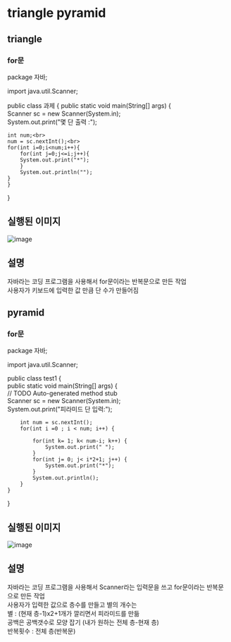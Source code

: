 # triangle pyramid<br>
## triangle
### for문<br>

package 자바;

import java.util.Scanner;

public class 과제 {
        public static void main(String[] args) {<br>
        	Scanner sc = new Scanner(System.in);<br>
        System.out.print("몇 단 출력 :");
	
	int num;<br>
	num = sc.nextInt();<br>
	for(int i=0;i<num;i++){
	    for(int j=0;j<=i;j++){
		System.out.print("*");
	    }
	    System.out.println("");
	}
	}
}

## 실행된 이미지<br>
![image](https://user-images.githubusercontent.com/126844692/224198086-af1ac322-0546-46ac-81cb-d5c300f41097.png)<br>
## 설명<br>
자바라는 코딩 프로그램을 사용해서 for문이라는 반복문으로 만든 작업<br>
사용자가 키보드에 입력한 값 만큼 단 수가 만들어짐<br>
## pyramid<br>
### for문<br>

package 자바;

import java.util.Scanner;

public class test1 {<br>
	public static void main(String[] args) {<br>
		// TODO Auto-generated method stub<br>
		Scanner sc = new Scanner(System.in);<br>
        System.out.print("피라미드 단 입력:");

        int num = sc.nextInt();
        for(int i =0 ; i < num; i++) {

            for(int k= 1; k< num-i; k++) {
                System.out.print(" ");
            }
            for(int j= 0; j< i*2+1; j++) {
                System.out.print("*");
            }
            System.out.println();
        }
	}

}

## 실행된 이미지<br>
![image](https://user-images.githubusercontent.com/126844692/224194022-6534c445-6861-42d9-aa2f-9bc933ff2641.png)<br>
## 설명<br>
자바라는 코딩 프로그램을 사용해서 Scanner라는 입력문을 쓰고 for문이라는 반복문으로 만든 작업<br>
사용자가 입력한 값으로 층수를 만들고 별의 개수는<br>
별 : (현재 층-1)x2+1개가 깔리면서 피라미드를 만듦<br>
공백은 공백갯수로 모양 잡기 (내가 원하는 전체 층-현재 층)<br>
반복횟수 : 전체 층(반복문)<br>
